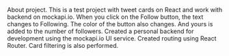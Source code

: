 About project. This is a test project with tweet cards on React and work with backend on mockapi.io. When you click on the Follow button, the text changes to Following. The color of the button also changes. And yours is added to the number of followers. Created a personal backend for development using the mockapi.io UI service. Created routing using React Router. Card filtering is also performed.
